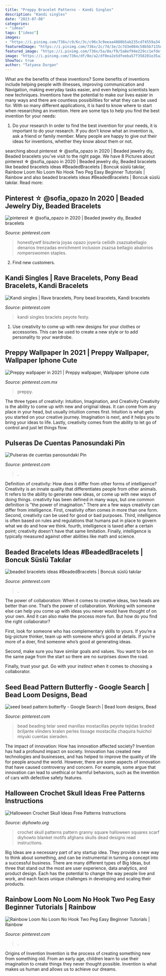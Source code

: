 ```yaml
---
title: "Preppy Bracelet Patterns - Kandi Singles"
description: "Kandi singles"
date: "2023-07-08"
categories:
- "ideas"
tags: ["ideas"]
images:
- "https://i.pinimg.com/736x/c9/6c/3c/c96c3c9eeaa4880b5ab235cd74559a34.jpg"
featuredImage: "https://i.pinimg.com/736x/2c/7d/3e/2c7d3e084c58b5b7135ea5495bbbfebb.jpg"
featured_image: "https://i.pinimg.com/736x/5a/8e/f9/5a8ef94e229cc1efdef90e22d3a116cf--peg-loom-monster-tail.jpg"
image: "https://i.pinimg.com/736x/df/0e/a2/df0ea2e5dfeeba57f358201e35a3d49b.jpg"
ShowToc: true
author: "Tatyana Durgan"
---
```



What are the benefits of these inventions?
Some benefits of inventions include helping people with illnesses, improving communication and Navigation, making everyday tasks easier, and even helping scientists learn new techniques. Inventions have the potential to make our lives easier in many ways and there are countless possibilities for what they can be used for. With so many different applications, it is hard to know where to start when researching an invention. Here are some tips to help you find the best invention for your needs:
1) Do your research
In order to find the best invention for your needs, it is important to do your research. If you don’t know what an invention is, ask a friend or family member. Many people are happy to give out their ideas for inventions, whether they know about them or not.

	

		
searching about pinterest ☆ @sofia_opazo in 2020 | Beaded jewelry diy, Beaded bracelets you've visit to the right page. We have 8 Pictures about pinterest ☆ @sofia_opazo in 2020 | Beaded jewelry diy, Beaded bracelets like beaded bracelets ideas #BeadedBracelets | Boncuk süslü takılar, Rainbow Loom No Loom No Hook Two Peg Easy Beginner Tutorials | Rainbow and also beaded bracelets ideas #BeadedBracelets | Boncuk süslü takılar. Read more:
		
    
## Pinterest ☆ @sofia_opazo In 2020 | Beaded Jewelry Diy, Beaded Bracelets

<img loading=lazy src="https://i.pinimg.com/736x/b8/25/c6/b825c67703bdc4ec800125bca06b0ccf.jpg" onerror="this.onerror=null;this.src='https://tse3.mm.bing.net/th?id=OIP.xgLh18qa-XmQkWoMWngsMgHaLG&amp;pid=15.1';" alt="pinterest ☆ @sofia_opazo in 2020 | Beaded jewelry diy, Beaded bracelets">

_Source: pinterest.com_

>honestlywtf bisuteria joyas opazo joyería ceilidh zsazsabellagio denarios trenzadas enrichment inclusion zsazsa bellagio abalorios romperswomen staples. 

	

2. Find new customers.

    
## Kandi Singles | Rave Bracelets, Pony Bead Bracelets, Kandi Bracelets

<img loading=lazy src="https://i.pinimg.com/736x/c9/6c/3c/c96c3c9eeaa4880b5ab235cd74559a34.jpg" onerror="this.onerror=null;this.src='https://tse2.mm.bing.net/th?id=OIP.OnRazpJJBuxglTlTMERzegHaJ4&amp;pid=15.1';" alt="Kandi singles | Rave bracelets, Pony bead bracelets, Kandi bracelets">

_Source: pinterest.com_

>kandi singles braclets peyote festy. 

	

1. Use creativity to come up with new designs for your clothes or accessories. This can be used to create a new style or to add personality to your wardrobe.

    
## Preppy Wallpaper In 2021 | Preppy Wallpaper, Wallpaper Iphone Cute

<img loading=lazy src="https://i.pinimg.com/736x/df/0e/a2/df0ea2e5dfeeba57f358201e35a3d49b.jpg" onerror="this.onerror=null;this.src='https://tse1.mm.bing.net/th?id=OIP.LaQ3tCyhZlE2rHmgQ_SJogHaNK&amp;pid=15.1';" alt="Preppy wallpaper in 2021 | Preppy wallpaper, Wallpaper iphone cute">

_Source: pinterest.com.mx_

>preppy. 

	

The three types of creativity: Intuition, Imagination, and Creativity
Creativity is the ability to come up with new and original ideas. It can come from any place in your head, but usually intuition comes first. Intuition is what gets you started on your creative journey. Imagination is next, and it helps you to bring your ideas to life. Lastly, creativity comes from the ability to let go of control and just let things flow.

    
## Pulseras De Cuentas Panosundaki Pin

<img loading=lazy src="https://i.pinimg.com/736x/2c/7d/3e/2c7d3e084c58b5b7135ea5495bbbfebb.jpg" onerror="this.onerror=null;this.src='https://tse1.mm.bing.net/th?id=OIP.v-tSkXbuWStMwyaLXXIBuQHaJ4&amp;pid=15.1';" alt="Pulseras de cuentas panosundaki Pin">

_Source: pinterest.com_

>. 

	

Definition of creativity: How does it differ from other forms of intelligence?
Creativity is an innate quality that differentiates people from other animals. It refers to the ability to generate new ideas, or come up with new ways of doing things. creativity has been defined in many ways, but one common definition is "the power of imagination." There are a few ways creativity can differ from intelligence. First, creativity often comes in more than one form. Second, creativity can be used for good or bad purposes. Third, intelligence is often based on rules and regulations that humans put in place to govern what we do and how we think. fourth, intelligence is taxed after a certain point; creativity doesn't have that same limitation. Finally, intelligence is typically measured against other abilities like math and science.

    
## Beaded Bracelets Ideas #BeadedBracelets | Boncuk Süslü Takılar

<img loading=lazy src="https://i.pinimg.com/736x/5c/d8/27/5cd827cda1a103db9dcb39aa751da725.jpg" onerror="this.onerror=null;this.src='https://tse3.mm.bing.net/th?id=OIP.Hfqkx3gYP8f4dJF7e7DHhwHaNI&amp;pid=15.1';" alt="beaded bracelets ideas #BeadedBracelets | Boncuk süslü takılar">

_Source: pinterest.com_

>. 

	

The power of collaboration:
When it comes to creative ideas, two heads are better than one. That’s the power of collaboration.
Working with someone else can help you come up with ideas you never would have thought of on your own. And it can also make the process more fun. But how do you find the right collaborator?

First, look for someone who has complementary skills to yours. If you’re a big-picture thinker, team up with someone who’s good at details. If you’re more of a doer, find someone who’s good at generating ideas.

Second, make sure you have similar goals and values. You want to be on the same page from the start so there are no surprises down the road.

Finally, trust your gut. Go with your instinct when it comes to choosing a collaborator.

    
## Seed Bead Pattern Butterfly - Google Search | Bead Loom Designs, Bead

<img loading=lazy src="https://i.pinimg.com/736x/88/58/c0/8858c05be8418f66017d151498394093.jpg" onerror="this.onerror=null;this.src='https://tse4.mm.bing.net/th?id=OIP.H9Wf-W7o4rQkWl13t0CyBAHaMD&amp;pid=15.1';" alt="seed bead pattern butterfly - Google Search | Bead loom designs, Bead">

_Source: pinterest.com_

>bead beading telar seed manillas mostacillas peyote tejidas braded briljante vlinders kralen perles tissage mostacilla chaquira huichol miyuki cuentas sieraden. 

	

The impact of innovation: How has innovation affected society?
Invention has had a profound impact on society. Innovation has created new technologies and businesses, and has helped to improve the quality of life for people around the world. However, there are some aspects of innovation that have caused controversy and concern. For example, some argue that innovation can lead to unethical or harmful behaviors, such as the invention of cars with defective safety features.

    
## Halloween Crochet Skull Ideas Free Patterns Instructions

<img loading=lazy src="http://www.diyhowto.org/wp-content/uploads/DIYHowto-Crochet-Skull-Ideas-Free-Patterns-10.jpg" onerror="this.onerror=null;this.src='https://tse2.mm.bing.net/th?id=OIP.be-GhRrpvR7Sbpc28TXmjQHaTf&amp;pid=15.1';" alt="Halloween Crochet Skull Ideas Free Patterns Instructions">

_Source: diyhowto.org_

>crochet skull patterns pattern granny square halloween squares scarf diyhowto blanket motifs afghans skulls dead designs read instructions. 

	

Big Ideas are a necessary part of any startup idea. They provide a new way to think about something, and can be instrumental in turning a concept into a successful business. There are many different types of Big Ideas, but three that stand out the most are user experience, data analytics, and product design. Each has the potential to change the way people live and work, and each faces unique challenges in developing and scaling their products.

    
## Rainbow Loom No Loom No Hook Two Peg Easy Beginner Tutorials | Rainbow

<img loading=lazy src="https://i.pinimg.com/736x/5a/8e/f9/5a8ef94e229cc1efdef90e22d3a116cf--peg-loom-monster-tail.jpg" onerror="this.onerror=null;this.src='https://tse3.mm.bing.net/th?id=OIP.RqTfcHU1ZKZGJYxnBhyLXgHaEK&amp;pid=15.1';" alt="Rainbow Loom No Loom No Hook Two Peg Easy Beginner Tutorials | Rainbow">

_Source: pinterest.com_

>. 

	

Origins of Invention
Invention is the process of creating something new from something old. From an early age, children learn to use their imagination to create things they never thought possible. Invention is what makes us human and allows us to achieve our dreams.

